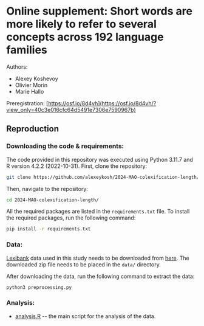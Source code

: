 # **Online supplement**: Short words are more likely to refer to several concepts across 192 language families

<!-- [![DOI](https://zenodo.org/badge/DOI/10.5281/zenodo.11355636.svg)](https://doi.org/10.5281/zenodo.11355636) -->

Authors: 

- Alexey Koshevoy
- Olivier Morin
- Marie Hallo

Preregistration: [https://osf.io/8d4vh](https://osf.io/8d4vh/?view_only=40c3e016cfc64d5491e7306e7590967b)


## Reproduction 

### Downloading the code & requirements:

The code provided in this repository was executed using Python 3.11.7 and R version 4.2.2 (2022-10-31). First, clone the repository:

```bash
git clone https://github.com/alexeykosh/2024-MAO-colexification-length/
```

Then, navigate to the repository:

```bash
cd 2024-MAO-colexification-length/
```

All the required packages are listed in the `requirements.txt` file. To install the required packages, run the following command:

```bash
pip install -r requirements.txt
```

### Data:

[Lexibank](https://lexibank.clld.org/) data used in this study needs to be downloaded from [here](https://zenodo.org/records/7836668). The downloaded zip file needs to be placed in the `data/` directory. 

After downloading the data, run the following command to extract the data:

```bash
python3 preprocessing.py 
```


### Analysis:

- [analysis.R](https://github.com/alexeykosh/2024-MAO-colexification-length/blob/main/analysis.R) -- the main script for the analysis of the data. 